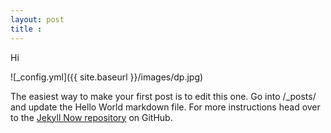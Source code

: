 ```yaml
---
layout: post
title : 
---
```


Hi

![_config.yml]({{ site.baseurl }}/images/dp.jpg)

The easiest way to make your first post is to edit this one. Go into /_posts/ and update the Hello World markdown file. For more instructions head over to the [Jekyll Now repository](https://github.com/barryclark/jekyll-now) on GitHub.
